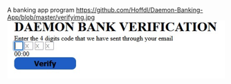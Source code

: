 A banking app program
https://github.com/Hoffdl/Daemon-Banking-App/blob/master/verifyimg.jpg
![alt text](https://github.com/Hoffdl/Daemon-Banking-App/blob/master/verifyimg.jpg)
